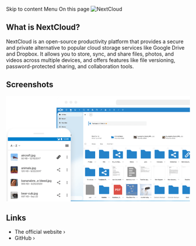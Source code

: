 Skip to content
Menu
On this page
![NextCloud](https://nextcloud.com/c/uploads/2022/11/logo_nextcloud_white.svg)
## What is NextCloud? ​
NextCloud is an open-source productivity platform that provides a secure and private alternative to popular cloud storage services like Google Drive and Dropbox. It allows you to store, sync, and share files, photos, and videos across multiple devices, and offers features like file versioning, password-protected sharing, and collaboration tools.
## Screenshots ​
![NextCloud preview](https://raw.githubusercontent.com/nextcloud/screenshots/master/nextcloud-hub-files-25-preview.png)
## Links ​
  * The official website ›
  * GitHub ›


